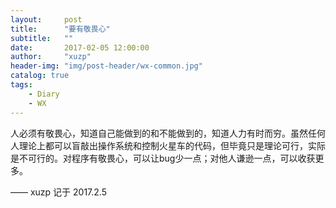 ```yaml
---
layout:     post
title:      "要有敬畏心"
subtitle:   ""
date:       2017-02-05 12:00:00
author:     "xuzp"
header-img: "img/post-header/wx-common.jpg"
catalog: true
tags:
    - Diary
    - WX
---
```


人必须有敬畏心，知道自己能做到的和不能做到的，知道人力有时而穷。虽然任何人理论上都可以盲敲出操作系统和控制火星车的代码，但毕竟只是理论可行，实际是不可行的。对程序有敬畏心，可以让bug少一点；对他人谦逊一点，可以收获更多。


—— xuzp 记于 2017.2.5

